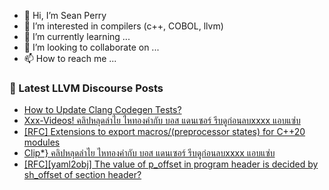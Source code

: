 - 👋 Hi, I’m Sean Perry
- 👀 I’m interested in compilers (c++, COBOL, llvm)
- 🌱 I’m currently learning ...
- 💞️ I’m looking to collaborate on ...
- 📫 How to reach me ...

<!---
s66perry/s66perry is a ✨ special ✨ repository because its `README.md` (this file) appears on your GitHub profile.
You can click the Preview link to take a look at your changes.
--->
### 📕 Latest LLVM Discourse Posts

<!-- DISCOURSE-LLVM:START -->
- [How to Update Clang Codegen Tests?](https://discourse.llvm.org/t/how-to-update-clang-codegen-tests/85103#post_1)
- [Xxx-Videos! คลิปหลุดลำไย ไหทองคำกับ บอส แดนเซอร์ รีบดูก่อนลบxxxx แอบแซ่บ](https://discourse.llvm.org/t/xxx-videos-xxxx/85102#post_1)
- [[RFC] Extensions to export macros/&lpar;preprocessor states&rpar; for C++20 modules](https://discourse.llvm.org/t/rfc-extensions-to-export-macros-preprocessor-states-for-c-20-modules/85083#post_10)
- [Clip*} คลิปหลุดลำไย ไหทองคำกับ บอส แดนเซอร์ รีบดูก่อนลบxxxx แอบแซ่บ](https://discourse.llvm.org/t/clip-xxxx/85101#post_1)
- [[RFC][yaml2obj] The value of p_offset in program header is decided by sh_offset of section header?](https://discourse.llvm.org/t/rfc-yaml2obj-the-value-of-p-offset-in-program-header-is-decided-by-sh-offset-of-section-header/85099#post_1)
<!-- DISCOURSE-LLVM:END -->
